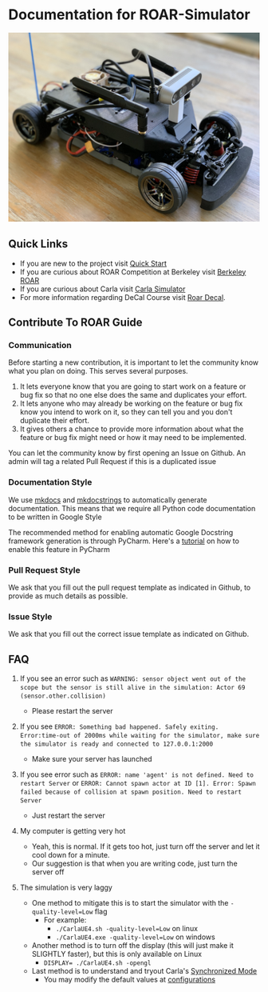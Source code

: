 # **Documentation for ROAR-Simulator**

![](images/ROAR_Car_1.jpg)

## Quick Links

* If you are new to the project visit [Quick Start](#quick-start)
* If you are curious about ROAR Competition at Berkeley visit [Berkeley ROAR](https://vivecenter.berkeley.edu/research1/roar/)
* If you are curious about Carla visit [Carla Simulator](https://carla.org)
* For more information regarding DeCal Course visit [Roar Decal](https://roar-decal.github.io/ROAR.html).


    
## Contribute To ROAR Guide
### Communication
Before starting a new contribution, it is important to let the community know what you plan on doing. This serves several purposes.

1. It lets everyone know that you are going to start work on a feature or bug fix so that no one else does the same and duplicates your effort.
2. It lets anyone who may already be working on the feature or bug fix know you intend to work on it, so they can tell you and you don't duplicate their effort.
3. It gives others a chance to provide more information about what the feature or bug fix might need or how it may need to be implemented.

You can let the community know by first opening an Issue on Github. An admin will tag a related Pull Request if this is a duplicated issue

### Documentation Style
We use [mkdocs](https://www.mkdocs.org/) and [mkdocstrings](https://github.com/pawamoy/mkdocstrings) to automatically generate documentation. 
This means that we require all Python code documentation to be written in Google Style

The recommended method for enabling automatic Google Docstring framework generation is through PyCharm. Here's a [tutorial](https://intellij-support.jetbrains.com/hc/en-us/community/posts/360000218290-Configure-google-docstring) on how to enable this feature in PyCharm 

### Pull Request Style
We ask that you fill out the pull request template as indicated in Github, to provide as much details as possible. 

### Issue Style
We ask that you fill out the correct issue template as indicated on Github. 



## FAQ
1. If you see an error such as 
`
WARNING: sensor object went out of the scope but the sensor is still alive in the simulation: Actor 69 (sensor.other.collision) ` 

    - Please restart the server


2. If you see `ERROR: Something bad happened. Safely exiting. Error:time-out of 2000ms while waiting for the simulator, make sure the simulator is ready and connected to 127.0.0.1:2000`
    - Make sure your server has launched
    
3. If you see error such as 
`ERROR: name 'agent' is not defined. Need to restart Server` or `ERROR: Cannot spawn actor at ID [1]. Error: Spawn failed because of collision at spawn position. Need to restart Server`
    - Just restart the server

4. My computer is getting very hot
    - Yeah, this is normal. If it gets too hot, just turn off the server and let it cool down for a minute. 
    - Our suggestion is that when you are writing code, just turn the server off
5. The simulation is very laggy
    - One method to mitigate this is to start the simulator with the `-quality-level=Low` flag
        - For example:
            - `./CarlaUE4.sh -quality-level=Low` on linux
            - `./CarlaUE4.exe -quality-level=Low` on windows
    - Another method is to turn off the display (this will just make it SLIGHTLY faster), but this is only available on Linux
        - `DISPLAY= ./CarlaUE4.sh -opengl`
    - Last method is to understand and tryout Carla's [Synchronized Mode](https://carla.readthedocs.io/en/0.9.9/adv_synchrony_timestep/#client-server-synchrony)
        - You may modify the default values at [configurations](getting_started/configurations/#carla)
            
    